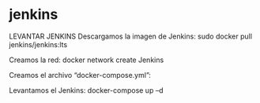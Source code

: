 # jenkins
LEVANTAR JENKINS
Descargamos la imagen de Jenkins:
  sudo docker pull jenkins/jenkins:lts
 
Creamos la red:
  docker network create Jenkins

Creamos el archivo “docker-compose.yml”:

Levantamos el Jenkins:
  docker-compose up –d
 
